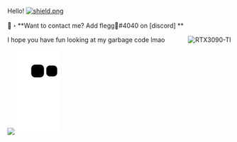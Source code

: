 Hello!
<a href="https://rtx3090-ti.github.io" target="_blank"> <img src="https://discordapp.com/api/guilds/914271445914361876/widget.png?style=shield" alt="shield.png"></a>

📩・**Want to contact me? Add flegg🍍#4040 on [discord] **

</a><img align="right" src="https://github-readme-stats.vercel.app/api/top-langs?username=rtx3090-ti&count_private=true&hide=procfile&theme=dark&border_color=000000&cache_seconds=1800&layout=compact&langs_count=10&custom_title=Most Used Coding Languages" alt="RTX3090-TI" /> </p>

I hope you have fun looking at my garbage code lmao

<a href="https://rtx3090-ti.github.io" target="_blank"> <img src="https://discord.c99.nl/widget/theme-2/784533884179972107.png"/></a>
<a href="https://rtx3090-ti.github.io" target="_blank"><img src="https://github.com/rafaballerini/rafaballerini/blob/output/github-contribution-grid-snake.svg" alt="sneke"></a>
